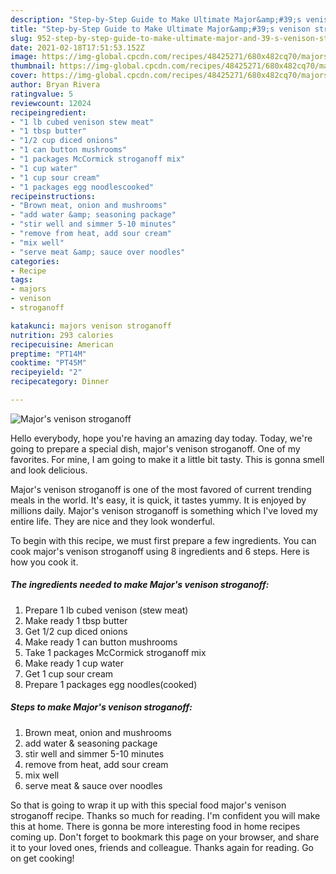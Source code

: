 ```yaml
---
description: "Step-by-Step Guide to Make Ultimate Major&amp;#39;s venison stroganoff"
title: "Step-by-Step Guide to Make Ultimate Major&amp;#39;s venison stroganoff"
slug: 952-step-by-step-guide-to-make-ultimate-major-and-39-s-venison-stroganoff
date: 2021-02-18T17:51:53.152Z
image: https://img-global.cpcdn.com/recipes/48425271/680x482cq70/majors-venison-stroganoff-recipe-main-photo.jpg
thumbnail: https://img-global.cpcdn.com/recipes/48425271/680x482cq70/majors-venison-stroganoff-recipe-main-photo.jpg
cover: https://img-global.cpcdn.com/recipes/48425271/680x482cq70/majors-venison-stroganoff-recipe-main-photo.jpg
author: Bryan Rivera
ratingvalue: 5
reviewcount: 12024
recipeingredient:
- "1 lb cubed venison stew meat"
- "1 tbsp butter"
- "1/2 cup diced onions"
- "1 can button mushrooms"
- "1 packages McCormick stroganoff mix"
- "1 cup water"
- "1 cup sour cream"
- "1 packages egg noodlescooked"
recipeinstructions:
- "Brown meat, onion and mushrooms"
- "add water &amp; seasoning package"
- "stir well and simmer 5-10 minutes"
- "remove from heat, add sour cream"
- "mix well"
- "serve meat &amp; sauce over noodles"
categories:
- Recipe
tags:
- majors
- venison
- stroganoff

katakunci: majors venison stroganoff 
nutrition: 293 calories
recipecuisine: American
preptime: "PT14M"
cooktime: "PT45M"
recipeyield: "2"
recipecategory: Dinner

---
```



![Major&#39;s venison stroganoff](https://img-global.cpcdn.com/recipes/48425271/680x482cq70/majors-venison-stroganoff-recipe-main-photo.jpg)

Hello everybody, hope you're having an amazing day today. Today, we're going to prepare a special dish, major&#39;s venison stroganoff. One of my favorites. For mine, I am going to make it a little bit tasty. This is gonna smell and look delicious.

Major&#39;s venison stroganoff is one of the most favored of current trending meals in the world. It's easy, it is quick, it tastes yummy. It is enjoyed by millions daily. Major&#39;s venison stroganoff is something which I've loved my entire life. They are nice and they look wonderful.




To begin with this recipe, we must first prepare a few ingredients. You can cook major&#39;s venison stroganoff using 8 ingredients and 6 steps. Here is how you cook it.

<!--inarticleads1-->

##### The ingredients needed to make Major&#39;s venison stroganoff:

1. Prepare 1 lb cubed venison (stew meat)
1. Make ready 1 tbsp butter
1. Get 1/2 cup diced onions
1. Make ready 1 can button mushrooms
1. Take 1 packages McCormick stroganoff mix
1. Make ready 1 cup water
1. Get 1 cup sour cream
1. Prepare 1 packages egg noodles(cooked)




<!--inarticleads2-->

##### Steps to make Major&#39;s venison stroganoff:

1. Brown meat, onion and mushrooms
1. add water &amp; seasoning package
1. stir well and simmer 5-10 minutes
1. remove from heat, add sour cream
1. mix well
1. serve meat &amp; sauce over noodles




So that is going to wrap it up with this special food major&#39;s venison stroganoff recipe. Thanks so much for reading. I'm confident you will make this at home. There is gonna be more interesting food in home recipes coming up. Don't forget to bookmark this page on your browser, and share it to your loved ones, friends and colleague. Thanks again for reading. Go on get cooking!
